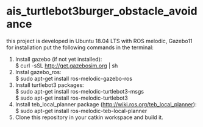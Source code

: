 # ais_turtlebot3burger_obstacle_avoidance

this project is developed in Ubuntu 18.04 LTS with ROS melodic, Gazebo11
for installation put the following commands in the terminal:

1. Install gazebo (if not yet installed): <br>
    $ curl -sSL http://get.gazebosim.org | sh
2. Instal gazebo_ros: <br>
    $ sudo apt-get install ros-melodic-gazebo-ros
3. Install turtlebot3 packages: <br>
    $ sudo apt-get install ros-melodic-turtlebot3-msgs <br>
    $ sudo apt-get install ros-melodic-turtlebot3
4. Install teb_local_planner package (http://wiki.ros.org/teb_local_planner): <br>
    $ sudo apt-get install ros-melodic-teb-local-planner
5. Clone this repository in your catkin workspace and build it.
